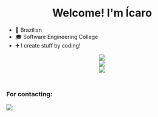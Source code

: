 <h1 align="center">Welcome! I'm Ícaro</h1>

- 📍 Brazilian
- 🎓 Software Engineering College
- ➕ I create stuff by coding!

<div align="center">
  <img src="https://github-readme-stats.vercel.app/api?username=icaropvn&bg_color=13171F&show_icons=true&hide_border=true&title_color=DCC030&icon_color=2255EE&text_color=B3B3B3">
</div>

<div align="center">
  <a href="https://skillicons.dev">
    <img src="https://skillicons.dev/icons?i=c,cpp,py,js,html,css" />
  </a>
</div>

<div align="center">
  <a href="https://skillicons.dev">
    <img src="https://skillicons.dev/icons?i=github,git" />
  </a>
</div>

<div align="center" style="display: inline_block"><br>
  
</div>

##
            
<h3 align="left">For contacting:</h3>          
<p align="left">
  <a href="https://www.linkedin.com/in/%C3%ADcaro-pavan-65a868285/">
    <img src="https://skillicons.dev/icons?i=linkedin" />
  </a>
</p>
